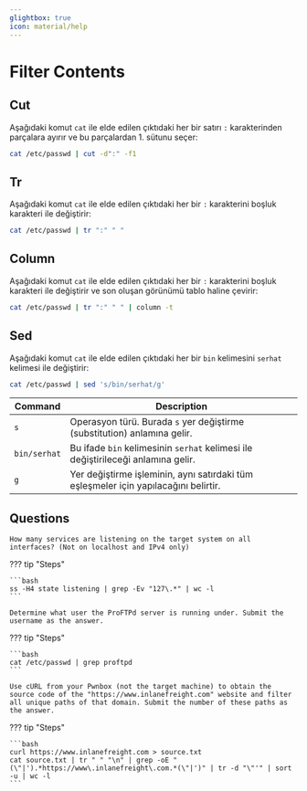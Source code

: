 ```yaml
---
glightbox: true
icon: material/help
---
```


# Filter Contents

## Cut

Aşağıdaki komut `cat` ile elde edilen çıktıdaki her bir satırı `:` karakterinden parçalara ayırır ve bu parçalardan 1. sütunu seçer:

```bash
cat /etc/passwd | cut -d":" -f1
```

## Tr

Aşağıdaki komut `cat` ile elde edilen çıktıdaki her bir `:` karakterini boşluk karakteri ile değiştirir:

```bash
cat /etc/passwd | tr ":" " "
```

## Column

Aşağıdaki komut `cat` ile elde edilen çıktıdaki her bir `:` karakterini boşluk karakteri ile değiştirir ve son oluşan görünümü tablo haline çevirir:

```bash
cat /etc/passwd | tr ":" " " | column -t
```

## Sed

Aşağıdaki komut `cat` ile elde edilen çıktıdaki her bir `bin` kelimesini `serhat` kelimesi ile değiştirir:

```bash
cat /etc/passwd | sed 's/bin/serhat/g'
```

| Command | Description |
|---|---|
| `s` | Operasyon türü. Burada `s` yer değiştirme (substitution) anlamına gelir. |
| `bin/serhat` | Bu ifade `bin` kelimesinin `serhat` kelimesi ile değiştirileceği anlamına gelir. |
| `g` | Yer değiştirme işleminin, aynı satırdaki tüm eşleşmeler için yapılacağını belirtir. |

## Questions

```text
How many services are listening on the target system on all interfaces? (Not on localhost and IPv4 only)
```

??? tip "Steps"

    ```bash
    ss -H4 state listening | grep -Ev "127\.*" | wc -l
    ```

```text
Determine what user the ProFTPd server is running under. Submit the username as the answer.
```

??? tip "Steps"

    ```bash
    cat /etc/passwd | grep proftpd
    ```

```text
Use cURL from your Pwnbox (not the target machine) to obtain the source code of the "https://www.inlanefreight.com" website and filter all unique paths of that domain. Submit the number of these paths as the answer.
```

??? tip "Steps"

    ```bash
    curl https://www.inlanefreight.com > source.txt
    cat source.txt | tr " " "\n" | grep -oE "(\"|').*https://www\.inlanefreight\.com.*(\"|')" | tr -d "\"'" | sort -u | wc -l
    ```

